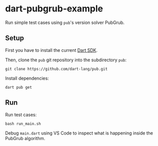 # dart-pubgrub-example

Run simple test cases using `pub`'s version solver PubGrub.

## Setup

First you have to install the current [Dart SDK](https://dart.dev/get-dart).

Then, clone the `pub` git repository into the subdirectory `pub`:

    git clone https://github.com/dart-lang/pub.git

Install dependencies:

    dart pub get

## Run

Run test cases:

    bash run_main.sh

Debug `main.dart` using VS Code to inspect what is happening inside the PubGrub algorithm.
